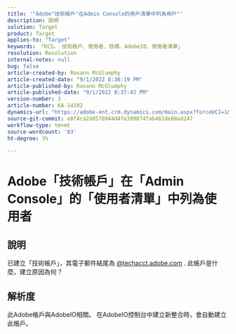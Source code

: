 ```yaml
---
title: '"Adobe"技術帳戶"在Admin Console的用戶清單中列為用戶"'
description: 說明
solution: Target
product: Target
applies-to: "Target"
keywords: 「KCS。 技術帳戶、使用者、目標、AdobeIO、使用者清單」
resolution: Resolution
internal-notes: null
bug: false
article-created-by: Roxann McGlumphy
article-created-date: "9/1/2022 8:36:19 PM"
article-published-by: Roxann McGlumphy
article-published-date: "9/1/2022 8:37:42 PM"
version-number: 3
article-number: KA-14102
dynamics-url: "https://adobe-ent.crm.dynamics.com/main.aspx?forceUCI=1&pagetype=entityrecord&etn=knowledgearticle&id=31fe9eb6-352a-ed11-9db1-002248086a27"
source-git-commit: e8f4ca2dd578944d4fe399074fab461de88ad247
workflow-type: tm+mt
source-wordcount: '83'
ht-degree: 3%

---
```


# Adobe「技術帳戶」在「Admin Console」的「使用者清單」中列為使用者

## 說明


已建立「技術帳戶」，其電子郵件結尾為 [@techacct.adobe.com](http://techacct.adobe.com) . 此帳戶是什麼，建立原因為何？


## 解析度


此Adobe帳戶與AdobeIO相關。 在AdobeIO控制台中建立新整合時，會自動建立此帳戶。

